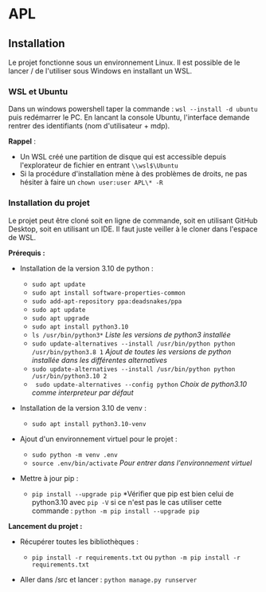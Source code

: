 # APL

## Installation
Le projet fonctionne sous un environnement Linux. Il est possible de le lancer / de l'utiliser sous Windows en installant un WSL.

### WSL et Ubuntu
Dans un windows powershell taper la commande : `wsl --install -d ubuntu` puis redémarrer le PC.
En lancant la console Ubuntu, l'interface demande rentrer des identifiants (nom d'utilisateur + mdp).

**Rappel** : 
- Un WSL créé une partition de disque qui est accessible depuis l'explorateur de fichier en entrant `\\wsl$\Ubuntu`
- Si la procédure d'installation mène à des problèmes de droits, ne pas hésiter à faire un `chown user:user APL\* -R`

### Installation du projet
Le projet peut être cloné soit en ligne de commande, soit en utilisant GitHub Desktop, soit en utilisant un IDE. 
Il faut juste veiller à le cloner dans l'espace de WSL.

**Prérequis :**
- Installation de la version 3.10 de python : 
  - `sudo apt update`
  - `sudo apt install software-properties-common`
  - `sudo add-apt-repository ppa:deadsnakes/ppa`
  - `sudo apt update`
  - `sudo apt upgrade`
  - `sudo apt install python3.10`
  - `ls /usr/bin/python3*` *Liste les versions de python3 installée*
  - `sudo update-alternatives --install /usr/bin/python python /usr/bin/python3.8 1` *Ajout de toutes les versions de python installée dans les différentes alternatives*
  - `sudo update-alternatives --install /usr/bin/python python /usr/bin/python3.10 2`
  - ` sudo update-alternatives --config python` *Choix de python3.10 comme interpreteur par défaut*
 
- Installation de la version 3.10 de venv :
  - `sudo apt install python3.10-venv`

- Ajout d'un environnement virtuel pour le projet :
  - `sudo python -m venv .env`
  - `source .env/bin/activate` *Pour entrer dans l'environnement virtuel*
 
- Mettre à jour pip :
  - `pip install --upgrade pip` *Vérifier que pip est bien celui de python3.10 avec `pip -V` si ce n'est pas le cas utiliser cette commande : `python -m pip install --upgrade pip`

**Lancement du projet :**
- Récupérer toutes les bibliothèques :
  - `pip install -r requirements.txt` ou `python -m pip install -r requirements.txt`
    
- Aller dans /src et lancer : `python manage.py runserver` 
